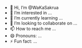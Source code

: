 - 👋 Hi, I’m @WaKaSakrua
- 👀 I’m interested in ...
- 🌱 I’m currently learning ...
- 💞️ I’m looking to collaborate on ...
- 📫 How to reach me ...
- 😄 Pronouns: ...
- ⚡ Fun fact: ...

<!---
WaKaSakrua/WaKaSakrua is a ✨ special ✨ repository because its `README.md` (this file) appears on your GitHub profile.
You can click the Preview link to take a look at your changes.
--->
